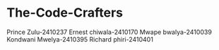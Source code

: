 # The-Code-Crafters
Prince Zulu-2410237
Ernest chiwala-2410170
Mwape bwalya-2410039
Kondwani Mwelya-2410395
Richard phiri-2410401

